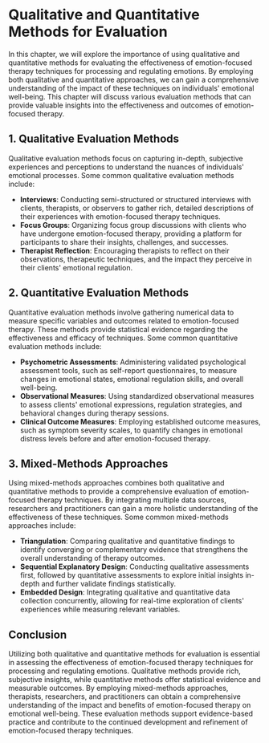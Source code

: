 Qualitative and Quantitative Methods for Evaluation
============================================================

In this chapter, we will explore the importance of using qualitative and quantitative methods for evaluating the effectiveness of emotion-focused therapy techniques for processing and regulating emotions. By employing both qualitative and quantitative approaches, we can gain a comprehensive understanding of the impact of these techniques on individuals' emotional well-being. This chapter will discuss various evaluation methods that can provide valuable insights into the effectiveness and outcomes of emotion-focused therapy.

**1. Qualitative Evaluation Methods**
-------------------------------------

Qualitative evaluation methods focus on capturing in-depth, subjective experiences and perceptions to understand the nuances of individuals' emotional processes. Some common qualitative evaluation methods include:

* **Interviews**: Conducting semi-structured or structured interviews with clients, therapists, or observers to gather rich, detailed descriptions of their experiences with emotion-focused therapy techniques.
* **Focus Groups**: Organizing focus group discussions with clients who have undergone emotion-focused therapy, providing a platform for participants to share their insights, challenges, and successes.
* **Therapist Reflection**: Encouraging therapists to reflect on their observations, therapeutic techniques, and the impact they perceive in their clients' emotional regulation.

**2. Quantitative Evaluation Methods**
--------------------------------------

Quantitative evaluation methods involve gathering numerical data to measure specific variables and outcomes related to emotion-focused therapy. These methods provide statistical evidence regarding the effectiveness and efficacy of techniques. Some common quantitative evaluation methods include:

* **Psychometric Assessments**: Administering validated psychological assessment tools, such as self-report questionnaires, to measure changes in emotional states, emotional regulation skills, and overall well-being.
* **Observational Measures**: Using standardized observational measures to assess clients' emotional expressions, regulation strategies, and behavioral changes during therapy sessions.
* **Clinical Outcome Measures**: Employing established outcome measures, such as symptom severity scales, to quantify changes in emotional distress levels before and after emotion-focused therapy.

**3. Mixed-Methods Approaches**
-------------------------------

Using mixed-methods approaches combines both qualitative and quantitative methods to provide a comprehensive evaluation of emotion-focused therapy techniques. By integrating multiple data sources, researchers and practitioners can gain a more holistic understanding of the effectiveness of these techniques. Some common mixed-methods approaches include:

* **Triangulation**: Comparing qualitative and quantitative findings to identify converging or complementary evidence that strengthens the overall understanding of therapy outcomes.
* **Sequential Explanatory Design**: Conducting qualitative assessments first, followed by quantitative assessments to explore initial insights in-depth and further validate findings statistically.
* **Embedded Design**: Integrating qualitative and quantitative data collection concurrently, allowing for real-time exploration of clients' experiences while measuring relevant variables.

Conclusion
----------

Utilizing both qualitative and quantitative methods for evaluation is essential in assessing the effectiveness of emotion-focused therapy techniques for processing and regulating emotions. Qualitative methods provide rich, subjective insights, while quantitative methods offer statistical evidence and measurable outcomes. By employing mixed-methods approaches, therapists, researchers, and practitioners can obtain a comprehensive understanding of the impact and benefits of emotion-focused therapy on emotional well-being. These evaluation methods support evidence-based practice and contribute to the continued development and refinement of emotion-focused therapy techniques.
